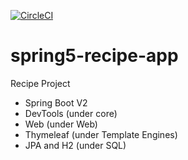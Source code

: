 [![CircleCI](https://circleci.com/gh/konstantinrov/spring5-recipe-app.svg?style=svg)](https://circleci.com/gh/konstantinrov/spring5-recipe-app)

# spring5-recipe-app
Recipe Project

- Spring Boot V2
- DevTools (under core)
- Web (under Web)
- Thymeleaf (under Template Engines)
- JPA and H2 (under SQL)
